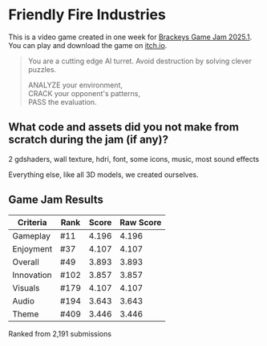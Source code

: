 # Friendly Fire Industries
This is a video game created in one week for [Brackeys Game Jam 2025.1](https://itch.io/jam/brackeys-13).  
You can play and download the game on [itch.io](https://han2.itch.io/friendly-fire-industries).

> You are a cutting edge AI turret. Avoid destruction by solving clever puzzles.
>
> ANALYZE your environment,  
> CRACK your opponent's patterns,  
> PASS the evaluation.

## What code and assets did you not make from scratch during the jam (if any)?
2 gdshaders, wall texture, hdri, font, some icons, music, most sound effects

Everything else, like all 3D models, we created ourselves.

## Game Jam Results
| Criteria   | Rank  | Score | Raw Score |
|------------|-------|-------|-----------|
| Gameplay   | #11   | 4.196 | 4.196     |
| Enjoyment  | #37   | 4.107 | 4.107     |
| Overall    | #49   | 3.893 | 3.893     |
| Innovation | #102  | 3.857 | 3.857     |
| Visuals    | #179  | 4.107 | 4.107     |
| Audio      | #194  | 3.643 | 3.643     |
| Theme      | #409  | 3.446 | 3.446     |

Ranked from 2,191 submissions
